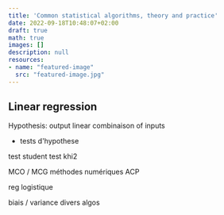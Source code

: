 ```yaml
---
title: 'Common statistical algorithms, theory and practice'
date: 2022-09-18T10:48:07+02:00
draft: true
math: true
images: []
description: null
resources:
- name: "featured-image"
  src: "featured-image.jpg"
---
```




## Linear regression

Hypothesis: output linear combinaison of inputs










* tests d'hypothese

test student
test khi2



MCO / MCG
méthodes numériques
ACP

reg logistique

biais / variance
divers algos
